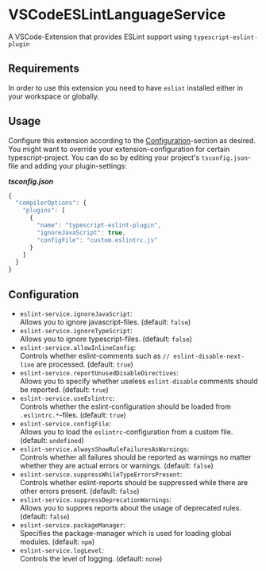 # VSCodeESLintLanguageService
A VSCode-Extension that provides ESLint support using `typescript-eslint-plugin`

## Requirements
In order to use this extension you need to have `eslint` installed either in your workspace or globally.

## Usage
Configure this extension according to the [Configuration](#configuration)-section as desired. You might want to override your extension-configuration for certain typescript-project. You can do so by editing your project's `tsconfig.json`-file and adding your plugin-settings:

***tsconfig.json***
```js
{
  "compilerOptions": {
    "plugins": [
      {
        "name": "typescript-eslint-plugin",
        "ignoreJavaScript": true,
        "configFile": "custom.eslintrc.js"
      }
    ]
  }
}
```

## Configuration
  - `eslint-service.ignoreJavaScript`:  
    Allows you to ignore javascript-files. (default: `false`)
  - `eslint-service.ignoreTypeScript`:  
    Allows you to ignore typescript-files. (default: `false`)
  - `eslint-service.allowInlineConfig`:  
    Controls whether eslint-comments such as `// eslint-disable-next-line` are processed. (default: `true`)
  - `eslint-service.reportUnusedDisableDirectives`:  
    Allows you to specify whether useless `eslint-disable` comments should be reported. (default: `true`)
  - `eslint-service.useEslintrc`:  
    Controls whether the eslint-configuration should be loaded from `.eslintrc.*`-files. (default: `true`)
  - `eslint-service.configFile`:  
    Allows you to load the `eslintrc`-configuration from a custom file. (default: `undefined`)
  - `eslint-service.alwaysShowRuleFailuresAsWarnings`:  
    Controls whether all failures should be reported as warnings no matter whether they are actual errors or warnings. (default: `false`)
  - `eslint-service.suppressWhileTypeErrorsPresent`:  
    Controls whether eslint-reports should be suppressed while there are other errors present. (default: `false`)
  - `eslint-service.suppressDeprecationWarnings`:  
    Allows you to suppres reports about the usage of deprecated rules. (default: `false`)
  - `eslint-service.packageManager`:  
    Specifies the package-manager which is used for loading global modules. (default: `npm`)
  - `eslint-service.logLevel`:  
    Controls the level of logging. (default: `none`)
